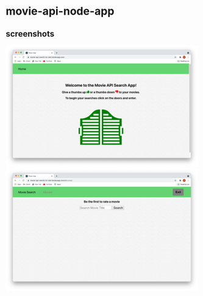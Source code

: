 # movie-api-node-app

## screenshots

![Landing Page](Screenshots/LandingPage.png)
![Search and first rate](Screenshots/MovieSearch1.png)
